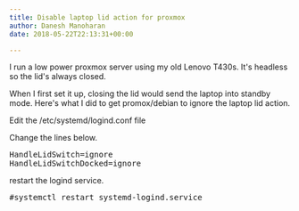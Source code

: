 ```yaml
---
title: Disable laptop lid action for proxmox
author: Danesh Manoharan
date: 2018-05-22T22:13:31+00:00

---
```

I run a low power proxmox server using my old Lenovo T430s. It's headless so the lid's always closed.

When I first set it up, closing the lid would send the laptop into standby mode. Here's what I did to get promox/debian to ignore the laptop lid action.

Edit the /etc/systemd/logind.conf file

Change the lines below.

<pre class="lang:sh decode:true">HandleLidSwitch=ignore
HandleLidSwitchDocked=ignore</pre>

restart the logind service.

<pre class="lang:sh decode:true">#systemctl restart systemd-logind.service</pre>

 